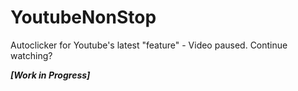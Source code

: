 # YoutubeNonStop
Autoclicker for Youtube's latest "feature" - Video paused. Continue watching?

**_[Work in Progress]_**
